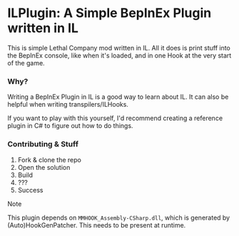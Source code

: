 # ILPlugin: A Simple BepInEx Plugin written in IL

This is simple Lethal Company mod written in IL. All it does is print stuff into the BepInEx console, like when it's loaded, and in one Hook at the very start of the game.

### Why?

Writing a BepInEx Plugin in IL is a good way to learn about IL. It can also be helpful when writing transpilers/ILHooks.

If you want to play with this yourself, I'd recommend creating a reference plugin in C# to figure out how to do things.

### Contributing & Stuff

1. Fork & clone the repo
2. Open the solution
3. Build
4. ???
5. Success

> [!NOTE]  
> This plugin depends on `MMHOOK_Assembly-CSharp.dll`, which is generated by (Auto)HookGenPatcher. This needs to be present at runtime.